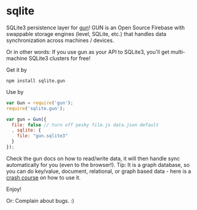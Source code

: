 # sqlite
SQLite3 persistence layer for [gun](https://github.com/amark/gun)! GUN is an Open Source Firebase with swappable storage engines (level, SQLite, etc.) that handles data synchronization across machines / devices.

Or in other words: If you use gun as your API to SQLite3, you'll get multi-machine SQLite3 clusters for free!

Get it by

`npm install sqlite.gun`

Use by

```javascript
var Gun = require('gun');
require('sqlite.gun');

var gun = Gun({
  file: false // turn off pesky file.js data.json default
  , sqlite: {
    file: "gun.sqlite3"
  }
});
```

Check the gun docs on how to read/write data, it will then handle sync automatically for you (even to the browser!). Tip: It is a graph database, so you can do key/value, document, relational, or graph based data - here is a [crash course](https://github.com/amark/gun/wiki/graphs) on how to use it.

Enjoy!

Or: Complain about bugs. :)
